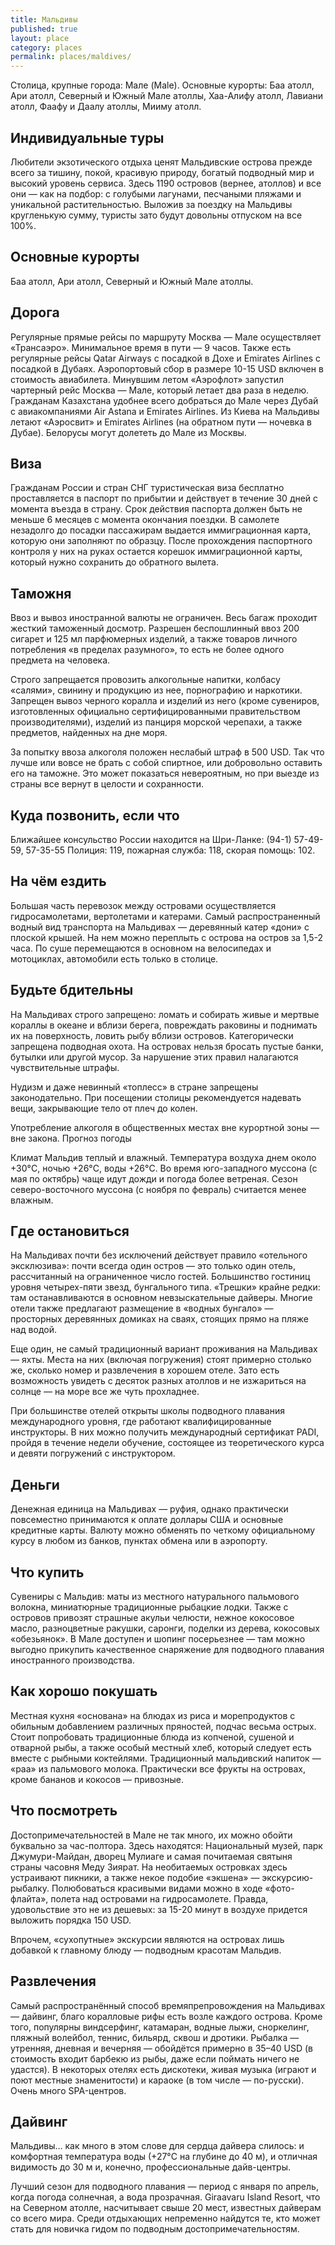 ```yaml
---
title: Мальдивы
published: true
layout: place
category: places
permalink: places/maldives/
---
```


Столица, крупные города: Мале (Male). Основные курорты: Баа атолл, Ари атолл, Северный и Южный Мале атоллы, Хаа-Алифу атолл, Лавиани атолл, Фаафу и Даалу атоллы, Мииму атолл.

## Индивидуальные туры

Любители экзотического отдыха ценят Мальдивские острова прежде всего за тишину, покой, красивую природу, богатый подводный мир и высокий уровень сервиса. Здесь 1190 островов (вернее, атоллов) и все они — как на подбор: с голубыми лагунами, песчаными пляжами и уникальной растительностью. Выложив за поездку на Мальдивы кругленькую сумму, туристы зато будут довольны отпуском на все 100%.

## Основные курорты

Баа атолл, Ари атолл, Северный и Южный Мале атоллы.

## Дорога

Регулярные прямые рейсы по маршруту Москва — Мале осуществляет «Трансаэро». Минимальное время в пути — 9 часов. Также есть регулярные рейсы Qatar Airways с посадкой в Дохе и Emirates Airlines с посадкой в Дубаях. Аэропортовый сбор в размере 10-15 USD включен в стоимость авиабилета. Минувшим летом «Аэрофлот» запустил чартерный рейс Москва — Мале, который летает два раза в неделю.
Гражданам Казахстана удобнее всего добраться до Мале через Дубай с авиакомпаниями Air Astana и Emirates Airlines. Из Киева на Мальдивы летают «Аэросвит» и Emirates Airlines (на обратном пути — ночевка в Дубае). Белорусы могут долететь до Мале из Москвы.

## Виза

Гражданам России и стран СНГ туристическая виза бесплатно проставляется в паспорт по прибытии и действует в течение 30 дней с момента въезда в страну. Срок действия паспорта должен быть не меньше 6 месяцев с момента окончания поездки. В самолете незадолго до посадки пассажирам выдается иммиграционная карта, которую они заполняют по образцу. После прохождения паспортного контроля у них на руках остается корешок иммиграционной карты, который нужно сохранить до обратного вылета.

## Таможня

Ввоз и вывоз иностранной валюты не ограничен. Весь багаж проходит жесткий таможенный досмотр. Разрешен беспошлинный ввоз 200 сигарет и 125 мл парфюмерных изделий, а также товаров личного потребления «в пределах разумного», то есть не более одного предмета на человека.

Строго запрещается провозить алкогольные напитки, колбасу «салями», свинину и продукцию из нее, порнографию и наркотики. Запрещен вывоз черного коралла и изделий из него (кроме сувениров, изготовленных официально сертифицированными правительством производителями), изделий из панциря морской черепахи, а также предметов, найденных на дне моря.

За попытку ввоза алкоголя положен неслабый штраф в 500 USD. Так что лучше или вовсе не брать с собой спиртное, или добровольно оставить его на таможне. Это может показаться невероятным, но при выезде из страны все вернут в целости и сохранности.

## Куда позвонить, если что

Ближайшее консульство России находится на Шри-Ланке: (94-1) 57-49-59, 57-35-55
Полиция: 119, пожарная служба: 118, скорая помощь: 102.

## На чём ездить

Большая часть перевозок между островами осуществляется гидросамолетами, вертолетами и катерами. Самый распространенный водный вид транспорта на Мальдивах — деревянный катер «дони» с плоской крышей. На нем можно переплыть с острова на остров за 1,5-2 часа. По суше перемещаются в основном на велосипедах и мотоциклах, автомобили есть только в столице.

## Будьте бдительны

На Мальдивах строго запрещено: ломать и собирать живые и мертвые кораллы в океане и вблизи берега, повреждать раковины и поднимать их на поверхность, ловить рыбу вблизи островов. Категорически запрещена подводная охота. На островах нельзя бросать пустые банки, бутылки или другой мусор. За нарушение этих правил налагаются чувствительные штрафы.

Нудизм и даже невинный «топлесс» в стране запрещены законодательно.
При посещении столицы рекомендуется надевать вещи, закрывающие тело от плеч до колен.

Употребление алкоголя в общественных местах вне курортной зоны — вне закона.
Прогноз погоды

Климат Мальдив теплый и влажный. Температура воздуха днем около +30°C, ночью +26°C, воды +26°C. Во время юго-западного муссона (с мая по октябрь) чаще идут дожди и погода более ветреная. Сезон северо-восточного муссона (с ноября по февраль) считается менее влажным.

## Где остановиться

На Мальдивах почти без исключений действует правило «отельного эксклюзива»: почти всегда один остров — это только один отель, рассчитанный на ограниченное число гостей. Большинство гостиниц уровня четырех-пяти звезд, бунгального типа. «Трешки» крайне редки: там останавливаются в основном невзыскательные дайверы. Многие отели также предлагают размещение в «водных бунгало» — просторных деревянных домиках на сваях, стоящих прямо на пляже над водой.

Еще один, не самый традиционный вариант проживания на Мальдивах — яхты. Места на них (включая погружения) стоят примерно столько же, сколько номер и развлечения в хорошем отеле. Зато есть возможность увидеть с десяток разных атоллов и не изжариться на солнце — на море все же чуть прохладнее.

При большинстве отелей открыты школы подводного плавания международного уровня, где работают квалифицированные инструкторы. В них можно получить международный сертификат PADI, пройдя в течение недели обучение, состоящее из теоретического курса и девяти погружений с инструктором.

## Деньги

Денежная единица на Мальдивах — руфия, однако практически повсеместно принимаются к оплате доллары США и основные кредитные карты. Валюту можно обменять по четкому официальному курсу в любом из банков, пунктах обмена или в аэропорту.

## Что купить

Сувениры с Мальдив: маты из местного натурального пальмового волокна, миниатюрные традиционные рыбацкие лодки. Также с островов привозят страшные акульи челюсти, нежное кокосовое масло, разноцветные ракушки, саронги, поделки из дерева, кокосовых «обезьянок». В Мале доступен и шопинг посерьезнее — там можно выгодно прикупить качественное снаряжение для подводного плавания иностранного производства.

## Как хорошо покушать

Местная кухня «основана» на блюдах из риса и морепродуктов с обильным добавлением различных пряностей, подчас весьма острых. Стоит попробовать традиционные блюда из копченой, сушеной и отварной рыбы, а также особый местный хлеб, который следует есть вместе с рыбными коктейлями. Традиционный мальдивский напиток — «раа» из пальмового молока. Практически все фрукты на островах, кроме бананов и кокосов — привозные.

## Что посмотреть

Достопримечательностей в Мале не так много, их можно обойти буквально за час-полтора. Здесь находятся: Национальный музей, парк Джумури-Майдан, дворец Мулиаге и самая почитаемая святыня страны часовня Меду Зиярат. На необитаемых островках здесь устраивают пикники, а также некое подобие «экшена» — экскурсию-рыбалку. Полюбоваться красивыми видами можно в ходе «фото-флайта», полета над островами на гидросамолете. Правда, удовольствие это не из дешевых: за 15-20 минут в воздухе придется выложить порядка 150 USD.

Впрочем, «сухопутные» экскурсии являются на островах лишь добавкой к главному блюду — подводным красотам Мальдив.

## Развлечения

Самый распространённый способ времяпрепровождения на Мальдивах — дайвинг, благо коралловые рифы есть возле каждого острова. Кроме того, популярны виндсерфинг, катамаран, водные лыжи, сноркелинг, пляжный волейбол, теннис, бильярд, сквош и дротики. Рыбалка — утренняя, дневная и вечерняя — обойдётся примерно в 35–40 USD (в стоимость входит барбекю из рыбы, даже если поймать ничего не удастся). В некоторых отелях есть дискотеки, живая музыка (играют и поют местные знаменитости) и караоке (в том числе — по-русски). Очень много SPA-центров.

## Дайвинг

Мальдивы… как много в этом слове для сердца дайвера слилось: и комфортная температура воды (+27°C на глубине до 40 м), и отличная видимость до 30 м и, конечно, профессиональные дайв-центры.

Лучший сезон для подводного плавания — период с января по апрель, когда погода солнечная, а вода прозрачная. Giraavaru Island Resort, что на Северном атолле, насчитывает свыше 20 мест, известных дайверам со всего мира. Среди отдыхающих непременно найдутся те, кто может стать для новичка гидом по подводным достопримечательностям.